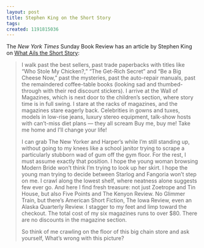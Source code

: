 ```yaml
---
layout: post
title: Stephen King on the Short Story
tags: 
created: 1191815036
---
```

The _New York Times_ Sunday Book Review has an article by Stephen King on [What Ails the Short Story](http://www.nytimes.com/2007/09/30/books/review/King2-t.html?_r=2&oref=slogin&oref=slogin):

> I walk past the best sellers, past trade paperbacks with titles like “Who Stole My Chicken?,” “The Get-Rich Secret” and “Be a Big Cheese Now,” past the mysteries, past the auto-repair manuals, past the remaindered coffee-table books (looking sad and thumbed-through with their red discount stickers). I arrive at the Wall of Magazines, which is next door to the children’s section, where story time is in full swing. I stare at the racks of magazines, and the magazines stare eagerly back.<!--break--> Celebrities in gowns and tuxes, models in low-rise jeans, luxury stereo equipment, talk-show hosts with can’t-miss diet plans — they all scream Buy me, buy me! Take me home and I’ll change your life!
> 
> I can grab The New Yorker and Harper’s while I’m still standing up, without going to my knees like a school janitor trying to scrape a particularly stubborn wad of gum off the gym floor. For the rest, I must assume exactly that position. I hope the young woman browsing Modern Bride won’t think I’m trying to look up her skirt. I hope the young man trying to decide between Starlog and Fangoria won’t step on me. I crawl along the lowest shelf, where neatness alone suggests few ever go. And here I find fresh treasure: not just Zoetrope and Tin House, but also Five Points and The Kenyon Review. No Glimmer Train, but there’s American Short Fiction, The Iowa Review, even an Alaska Quarterly Review. I stagger to my feet and limp toward the checkout. The total cost of my six magazines runs to over $80. There are no discounts in the magazine section.
> 
> So think of me crawling on the floor of this big chain store and ask yourself, What’s wrong with this picture?
